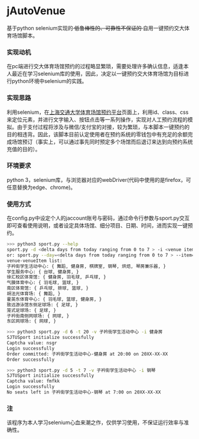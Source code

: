# jAutoVenue

基于python selenium实现的<del> 低鲁棒性的、可靠性不保证的 </del>自用一键预约交大体育场馆脚本。

### 实现动机
在pc端进行交大体育场馆预约的过程略显繁琐，需要处理许多确认信息，适逢本人最近在学习selenium库的使用，因此，决定以一键预约交大体育场馆为目标进行python环境中selenium的实践。

### 实现思路
利用selenium，在[上海交通大学体育场馆预约平台](https://sports.sjtu.edu.cn/)页面上，利用id、class、css来定位元素，并进行文字输入、按钮点击等一系列操作，实现对人工预约流程的模拟。由于支付过程将涉及与微信/支付宝的对接，较为繁琐，与本脚本一键预约的目的相违背。因此，该脚本目前认定使用者在预约系统的零钱包中有充足的余额完成场馆预订（事实上，可以通过事先同时预定多个场馆而后退订来达到向预约系统充值的目的）。

### 环境要求
python 3，selenium库，与浏览器对应的webDriver(代码中使用的是firefox，可任意替换为edge、chrome)。

### 使用方式
在config.py中设定个人的jaccount账号与密码，通过命令行参数与sport.py交互即可查看使用说明，或者设定具体场馆、细分项目、日期、时间，进而实现一键预约。
```bash
>>> python3 sport.py --help
sport.py -d <delta days from today ranging from 0 to 7 > -i <venue item name> -t <startTime ranging from 7 to 21 > -v <venue name>
or: sport.py --day=<delta days from today ranging from 0 to 7 > --item=<venue item name> --time=<startTime ranging from 7 to 21 > --venue=<venue name>
venue-venueItem list:
子衿街学生活动中心: { 舞蹈, 健身房, 棋牌室, 钢琴, 烘焙, 琴房兼乐器, }
学生服务中心: { 台球, 健身房, }
徐汇校区体育馆: { 健身房, 羽毛球, 乒乓球, }
气膜体育中心: { 羽毛球, 篮球, }
南区体育馆: { 乒乓球, 排球, 篮球, }
胡法光体育场: { 舞蹈, }
霍英东体育中心: { 羽毛球, 篮球, 健身房, }
致远游泳馆东侧足球场: { 足球, }
笼式足球场: { 足球, }
子衿街南侧网球场: { 网球, }
东区网球场: { 网球, }

>>> python3 sport.py -d 6 -t 20 -v 子衿街学生活动中心 -i 健身房
SJTUSport initialize successfully
Captcha value: nsgr
Login successfully
Order committed: 子衿街学生活动中心-健身房 at 20:00 on 20XX-XX-XX
Order successfully

>>> python3 sport.py -d 5 -t 7 -v 子衿街学生活动中心 -i 钢琴
SJTUSport initialize successfully
Captcha value: fmfkk
Login successfully
No seats left in 子衿街学生活动中心-钢琴 at 7:00 on 20XX-XX-XX
```

### 注
该程序为本人学习selenium心血来潮之作，仅供学习使用，不保证运行效率与准确性。
